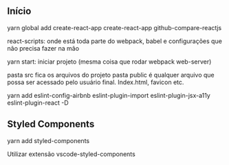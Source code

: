 ## Início

yarn global add create-react-app
create-react-app github-compare-reactjs

react-scripts: onde está toda parte do webpack, babel e configurações que não precisa fazer na mão

yarn start: iniciar projeto (mesma coisa que rodar webpack web-server)

pasta src fica os arquivos do projeto
pasta public é qualquer arquivo que possa ser acessado pelo usuário final. Index.html, favicon etc.

yarn add eslint-config-airbnb eslint-plugin-import eslint-plugin-jsx-a11y eslint-plugin-react -D

## Styled Components

yarn add styled-components

Utilizar extensão vscode-styled-components

